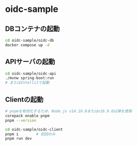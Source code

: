 # oidc-sample

## DBコンテナの起動

```bash
cd oidc-sample/oidc-db
docker compose up -d
```

## APIサーバの起動

```bash
cd oidc-sample/oidc-api
./mvnw spring-boot:run
# またはIntelliJで起動
```

## Clientの起動

```bash
# pnpmを有効化するため、Node.js v14.19.0またはv16.9.0以降を使用
corepack enable pnpm
pnpm --version

cd oidc-sample/oidc-client
pnpm i        # 初回のみ
pnpm run dev
```
